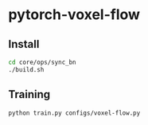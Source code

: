 # pytorch-voxel-flow

## Install

```bash
cd core/ops/sync_bn
./build.sh
```

## Training
```bash
python train.py configs/voxel-flow.py
```
